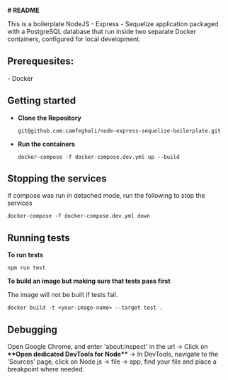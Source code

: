 **# README**

This is a boilerplate NodeJS - Express - Sequelize application packaged with a PostgreSQL database that run inside two separate Docker containers, configured for local development.

## **Prerequesites:**

\- Docker

## **Getting started**

- **Clone the Repository**

  `git@github.com:camfeghali/node-express-sequelize-boilerplate.git`

- **Run the containers**

  `docker-compose -f docker-compose.dev.yml up --build`

## **Stopping the services**

If compose was run in detached mode, run the following to stop the services

```
docker-compose -f docker-compose.dev.yml down
```

## **Running tests**

**To run tests**

```
npm run test
```

**To build an image but making sure that tests pass first**

The image will not be built if tests fail.

```
docker build -t <your-image-name> --target test .
```

## Debugging

Open Google Chrome, and enter 'about:inspect' in the url -> Click on **\*\*Open dedicated DevTools for Node\*\*** -> In DevTools, navigate to the 'Sources' page, click on Node.js -> file -> app, find your file and place a breakpoint where needed.
